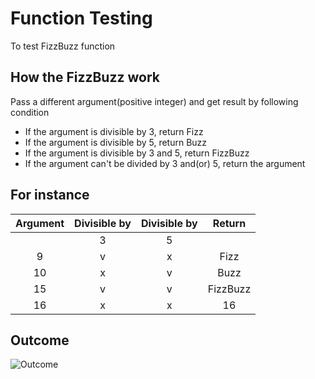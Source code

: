 # Function Testing
To test FizzBuzz function

## How the FizzBuzz work
Pass a different argument(positive integer) and get result by following condition
- If the argument is divisible by 3, return Fizz
- If the argument is divisible by 5, return Buzz
- If the argument is divisible by 3 and 5, return FizzBuzz
- If the argument can't be divided by 3 and(or) 5, return the argument

## For instance
| Argument | Divisible by | Divisible by | Return |
| :------: | :----------: | :----------: | :----: |
|          | 3            | 5            |        |
| 9        | v            | x            | Fizz   |
| 10       | x            | v            | Buzz   |
| 15       | v            | v            | FizzBuzz   |
| 16       | x            | x            | 16     |

## Outcome
![Outcome](https://imgur.com/a/yGvwp1K)